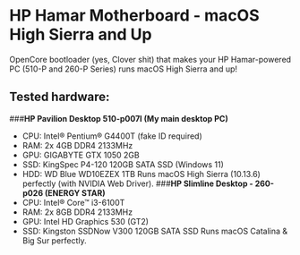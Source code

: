 # HP Hamar Motherboard - macOS High Sierra and Up
OpenCore bootloader (yes, Clover shit) that makes your HP Hamar-powered PC (510-P and 260-P Series) runs macOS High Sierra and up!
## Tested hardware:
###**HP Pavilion Desktop 510-p007l (My main desktop PC)**
* CPU: Intel® Pentium® G4400T (fake ID required)
* RAM: 2x 4GB DDR4 2133MHz
* GPU: GIGABYTE GTX 1050 2GB
* SSD: KingSpec P4-120 120GB SATA SSD (Windows 11)
* HDD: WD Blue WD10EZEX 1TB
Runs macOS High Sierra (10.13.6) perfectly (with NVIDIA Web Driver).
###**HP Slimline Desktop - 260-p026 (ENERGY STAR)**
* CPU: Intel® Core™ i3-6100T
* RAM: 2x 8GB DDR4 2133MHz
* GPU: Intel HD Graphics 530 (GT2)
* SSD: Kingston SSDNow V300 120GB SATA SSD
Runs macOS Catalina & Big Sur perfectly.
